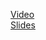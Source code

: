 [Video](https://youtu.be/KP6mt13JqgY)  
[Slides](https://rolling-scopes-school.github.io/ilichhh-JSFE2022Q3/presentation/)  
